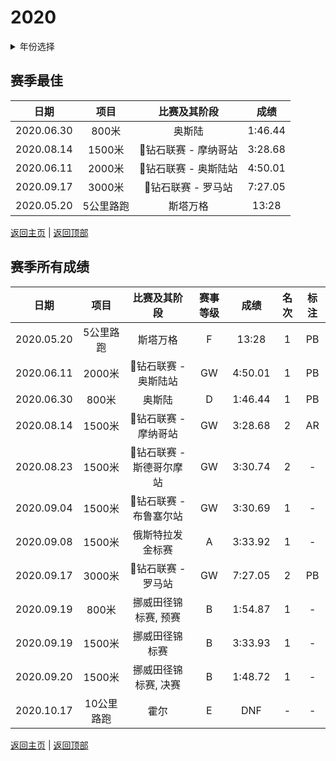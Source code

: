 # 2020

<details>
<summary>年份选择</summary>

- [2024](./2024.md)

- [2023](./2023.md)

- [2022](./2022.md)

- [2021](./2021.md)

- [2020](./2020.md)

- [2019](./2019.md)

- [2018](./2018.md)

- [2019](./2019.md)

- [2018](./2018.md)

- [2017](./2017.md)

- [2016](./2016.md)

- [2015](./2015.md)

- [2014](./2014.md)

</details>

## 赛季最佳

|    日期    |   项目    |     比赛及其阶段     |  成绩   |
| :--------: | :-------: | :------------------: | :-----: |
| 2020.06.30 |   800米   |        奥斯陆        | 1:46.44 |
| 2020.08.14 |  1500米   | 💎钻石联赛 - 摩纳哥站 | 3:28.68 |
| 2020.06.11 |  2000米   | 💎钻石联赛 - 奥斯陆站 | 4:50.01 |
| 2020.09.17 |  3000米   |  💎钻石联赛 - 罗马站  | 7:27.05 |
| 2020.05.20 | 5公里路跑 |       斯塔万格       |  13:28  |

[返回主页](../Profile.md) | [返回顶部](#2020)

## 赛季所有成绩

|    日期    |    项目    |       比赛及其阶段       | 赛事等级 |  成绩   | 名次 | 标注 |
| :--------: | :--------: | :----------------------: | :------: | :-----: | :--: | :--: |
| 2020.05.20 | 5公里路跑  |         斯塔万格         |    F     |  13:28  |  1   |  PB  |
| 2020.06.11 |   2000米   |   💎钻石联赛 - 奥斯陆站   |    GW    | 4:50.01 |  1   |  PB  |
| 2020.06.30 |   800米    |          奥斯陆          |    D     | 1:46.44 |  1   |  PB  |
| 2020.08.14 |   1500米   |   💎钻石联赛 - 摩纳哥站   |    GW    | 3:28.68 |  2   |  AR  |
| 2020.08.23 |   1500米   | 💎钻石联赛 - 斯德哥尔摩站 |    GW    | 3:30.74 |  2   |  -   |
| 2020.09.04 |   1500米   |  💎钻石联赛 - 布鲁塞尔站  |    GW    | 3:30.69 |  1   |  -   |
| 2020.09.08 |   1500米   |     俄斯特拉发金标赛     |    A     | 3:33.92 |  1   |  -   |
| 2020.09.17 |   3000米   |    💎钻石联赛 - 罗马站    |    GW    | 7:27.05 |  2   |  PB  |
| 2020.09.19 |   800米    |   挪威田径锦标赛, 预赛   |    B     | 1:54.87 |  1   |  -   |
| 2020.09.19 |   1500米   |      挪威田径锦标赛      |    B     | 3:33.93 |  1   |  -   |
| 2020.09.20 |   1500米   |   挪威田径锦标赛, 决赛   |    B     | 1:48.72 |  1   |  -   |
| 2020.10.17 | 10公里路跑 |           霍尔           |    E     |   DNF   |  -   |  -   |

[返回主页](../Profile.md) | [返回顶部](#2020)

